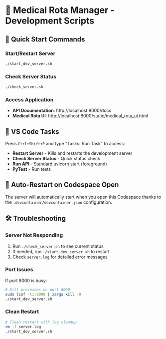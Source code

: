 # 🏥 Medical Rota Manager - Development Scripts

## 🚀 Quick Start Commands

### Start/Restart Server
```bash
./start_dev_server.sh
```

### Check Server Status  
```bash
./check_server.sh
```

### Access Application
- **API Documentation**: http://localhost:8000/docs
- **Medical Rota UI**: http://localhost:8000/static/medical_rota_ui.html

## 🔧 VS Code Tasks

Press `Ctrl+Shift+P` and type "Tasks: Run Task" to access:

- **Restart Server** - Kills and restarts the development server
- **Check Server Status** - Quick status check
- **Run API** - Standard uvicorn start (foreground)
- **PyTest** - Run tests

## 🔄 Auto-Restart on Codespace Open

The server will automatically start when you open this Codespace thanks to the `.devcontainer/devcontainer.json` configuration.

## 🛠️ Troubleshooting

### Server Not Responding
1. Run `./check_server.sh` to see current status
2. If needed, run `./start_dev_server.sh` to restart
3. Check `server.log` for detailed error messages

### Port Issues
If port 8000 is busy:
```bash
# Kill processes on port 8000
sudo lsof -ti:8000 | xargs kill -9
./start_dev_server.sh
```

### Clean Restart
```bash
# Clean restart with log cleanup
rm -f server.log
./start_dev_server.sh
```